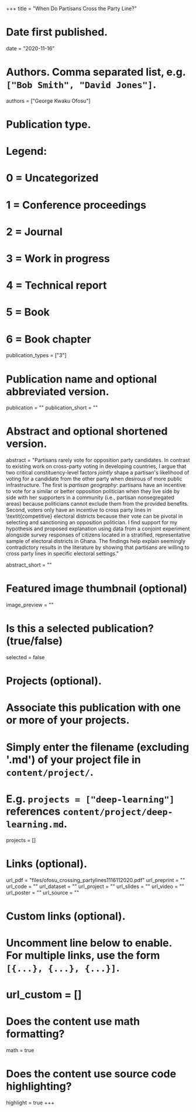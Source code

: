 +++
title = "When Do Partisans Cross the Party Line?"

# Date first published.
date = "2020-11-16"

# Authors. Comma separated list, e.g. `["Bob Smith", "David Jones"]`.
authors = ["George Kwaku Ofosu"]

# Publication type.
# Legend:
# 0 = Uncategorized
# 1 = Conference proceedings
# 2 = Journal
# 3 = Work in progress
# 4 = Technical report
# 5 = Book
# 6 = Book chapter
publication_types = ["3"]

# Publication name and optional abbreviated version.
publication = ""
publication_short = ""

# Abstract and optional shortened version.
abstract = "Partisans rarely vote for opposition party candidates. In contrast to existing work on cross-party voting in developing countries, I argue that two critical constituency-level factors *jointly* shape a partisan's likelihood of voting for a candidate from the other party when desirous of more public infrastructure. The first is *partisan geography*: partisans have an incentive to vote for a similar or better opposition politician when they live side by side with her supporters in a community (i.e., partisan nonsegregated areas)  because politicians cannot exclude them from the provided benefits. Second, voters only have an incentive to cross party lines in \textit{competitive} electoral districts because their vote can be pivotal in selecting and sanctioning an opposition politician. I find support for my hypothesis and proposed explanation using data from a conjoint experiment alongside survey responses of citizens located in a stratified, representative sample of electoral districts in Ghana. The findings help explain seemingly contradictory results in the literature by showing that partisans are willing to cross party lines in specific electoral settings."

abstract_short = ""

# Featured image thumbnail (optional)
image_preview = ""

# Is this a selected publication? (true/false)
selected = false

# Projects (optional).
#   Associate this publication with one or more of your projects.
#   Simply enter the filename (excluding '.md') of your project file in `content/project/`.
#   E.g. `projects = ["deep-learning"]` references `content/project/deep-learning.md`.
projects = []

# Links (optional).
url_pdf = "files/ofosu_crossing_partylines1116112020.pdf"
url_preprint = ""
url_code = ""
url_dataset = ""
url_project = ""
url_slides = ""
url_video = ""
url_poster = ""
url_source = ""

# Custom links (optional).
#   Uncomment line below to enable. For multiple links, use the form `[{...}, {...}, {...}]`.
# url_custom = []

# Does the content use math formatting?
math = true

# Does the content use source code highlighting?
highlight = true
+++
